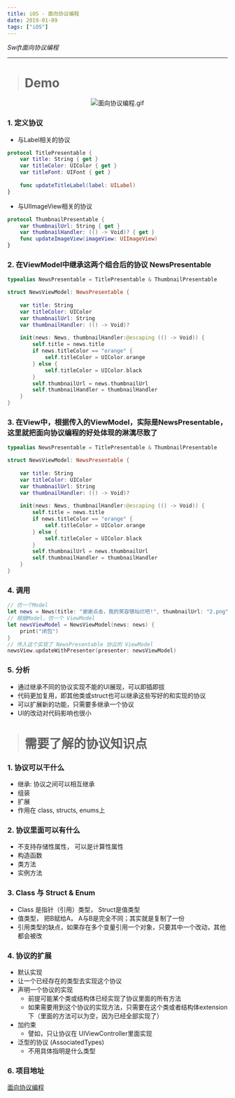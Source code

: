 ```yaml
---
title: iOS - 面向协议编程
date: 2019-01-09
tags: ["iOS"]
---
```


<!--more-->

_Swift面向协议编程_   

---------------

> # Demo

<center>

![面向协议编程.gif](/resources/20190109/9246F2094271C2B7FE767B47122B95EB.gif)
</center>

### 1. 定义协议
* 与Label相关的协议
```swift
protocol TitlePresentable {
    var title: String { get }
    var titleColor: UIColor { get }
    var titleFont: UIFont { get }
    
    func updateTitleLabel(label: UILabel)
}
```
* 与UIImageView相关的协议
```swift
protocol ThumbnailPresentable {
    var thumbnailUrl: String { get }
    var thumbnailHandler: (() -> Void)? { get }
    func updateImageView(imageView: UIImageView)
}
```

### 2. 在ViewModel中继承这两个组合后的协议 NewsPresentable

```swift
typealias NewsPresentable = TitlePresentable & ThumbnailPresentable

struct NewsViewModel: NewsPresentable {
 
    var title: String
    var titleColor: UIColor
    var thumbnailUrl: String
    var thumbnailHandler: (() -> Void)?
    
    init(news: News, thumbnailHandler:@escaping (() -> Void)) {
        self.title = news.title
        if news.titleColor == "orange" {
            self.titleColor = UIColor.orange
        } else {
            self.titleColor = UIColor.black
        }
        self.thumbnailUrl = news.thumbnailUrl
        self.thumbnailHandler = thumbnailHandler
    }
}
```

### 3. 在View中，根据传入的ViewModel，实际是NewsPresentable，这里就把面向协议编程的好处体现的淋漓尽致了

```swift
typealias NewsPresentable = TitlePresentable & ThumbnailPresentable

struct NewsViewModel: NewsPresentable {
 
    var title: String
    var titleColor: UIColor
    var thumbnailUrl: String
    var thumbnailHandler: (() -> Void)?
    
    init(news: News, thumbnailHandler:@escaping (() -> Void)) {
        self.title = news.title
        if news.titleColor == "orange" {
            self.titleColor = UIColor.orange
        } else {
            self.titleColor = UIColor.black
        }
        self.thumbnailUrl = news.thumbnailUrl
        self.thumbnailHandler = thumbnailHandler
    }
}
```

### 4. 调用
```swift
// 仿一个Model
let news = News(title: "谢谢点击，我的笑容够灿烂吧!", thumbnailUrl: "2.png", titleColor: "black")
// 根据Model，仿一个 ViewModel
let newsViewModel = NewsViewModel(news: news) {
    print("闭包")
}
// 传入这个实现了 NewsPresentable 协议的 ViewModel
newsView.updateWithPresenter(presenter: newsViewModel)
```

### 5. 分析
* 通过继承不同的协议实现不能的UI展现，可以即插即拔
* 代码更加复用，即其他类或struct也可以继承这些写好的和实现的协议
* 可以扩展新的功能，只需要多继承一个协议
* UI的改动对代码影响也很小

> # 需要了解的协议知识点

### 1. 协议可以干什么
* 继承: 协议之间可以相互继承
* 组装
* 扩展
* 作用在 class, structs, enums上

### 2. 协议里面可以有什么
* 不支持存储性属性， 可以是计算性属性
* 构造函数
* 类方法
* 实例方法

### 3. Class 与 Struct & Enum
* Class 是指针（引用）类型， Struct是值类型
* 值类型， 把B赋给A， A与B是完全不同；其实就是复制了一份
* 引用类型的缺点，如果存在多个变量引用一个对象，只要其中一个改动，其他都会被改

### 4. 协议的扩展
* 默认实现
* 让一个已经存在的类型去实现这个协议
* 声明一个协议的实现
  - 前提可能某个类或结构体已经实现了协议里面的所有方法
  - 如果需要用到这个协议的实现方法，只需要在这个类或者结构体extension下（里面的方法可以为空，因为已经全部实现了）
* 加约束
  - 譬如，只让协议在 UIViewController里面实现
* 泛型的协议 (AssociatedTypes)
  - 不用具体指明是什么类型

### 6. 项目地址
[面向协议编程](https://github.com/ihuan/iOS-StudyDemo/tree/master/%E9%AB%98%E7%BA%A7%E5%BC%80%E5%8F%91/01-%E9%9D%A2%E5%90%91%E5%8D%8F%E8%AE%AE%E7%BC%96%E7%A8%8B/)